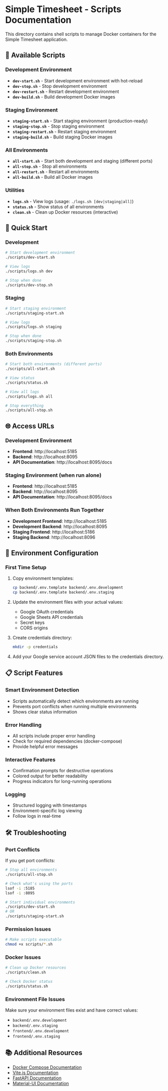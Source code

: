 # Simple Timesheet - Scripts Documentation

This directory contains shell scripts to manage Docker containers for the Simple Timesheet application.

## 📁 Available Scripts

### Development Environment
- **`dev-start.sh`** - Start development environment with hot-reload
- **`dev-stop.sh`** - Stop development environment
- **`dev-restart.sh`** - Restart development environment
- **`dev-build.sh`** - Build development Docker images

### Staging Environment
- **`staging-start.sh`** - Start staging environment (production-ready)
- **`staging-stop.sh`** - Stop staging environment
- **`staging-restart.sh`** - Restart staging environment
- **`staging-build.sh`** - Build staging Docker images

### All Environments
- **`all-start.sh`** - Start both development and staging (different ports)
- **`all-stop.sh`** - Stop all environments
- **`all-restart.sh`** - Restart all environments
- **`all-build.sh`** - Build all Docker images

### Utilities
- **`logs.sh`** - View logs (usage: `./logs.sh [dev|staging|all]`)
- **`status.sh`** - Show status of all environments
- **`clean.sh`** - Clean up Docker resources (interactive)

## 🚀 Quick Start

### Development
```bash
# Start development environment
./scripts/dev-start.sh

# View logs
./scripts/logs.sh dev

# Stop when done
./scripts/dev-stop.sh
```

### Staging
```bash
# Start staging environment
./scripts/staging-start.sh

# View logs
./scripts/logs.sh staging

# Stop when done
./scripts/staging-stop.sh
```

### Both Environments
```bash
# Start both environments (different ports)
./scripts/all-start.sh

# View status
./scripts/status.sh

# View all logs
./scripts/logs.sh all

# Stop everything
./scripts/all-stop.sh
```

## 🌐 Access URLs

### Development Environment
- **Frontend**: http://localhost:5185
- **Backend**: http://localhost:8095
- **API Documentation**: http://localhost:8095/docs

### Staging Environment (when run alone)
- **Frontend**: http://localhost:5185
- **Backend**: http://localhost:8095
- **API Documentation**: http://localhost:8095/docs

### When Both Environments Run Together
- **Development Frontend**: http://localhost:5185
- **Development Backend**: http://localhost:8095
- **Staging Frontend**: http://localhost:5186
- **Staging Backend**: http://localhost:8096

## 🔧 Environment Configuration

### First Time Setup
1. Copy environment templates:
   ```bash
   cp backend/.env.template backend/.env.development
   cp backend/.env.template backend/.env.staging
   ```

2. Update the environment files with your actual values:
   - Google OAuth credentials
   - Google Sheets API credentials
   - Secret keys
   - CORS origins

3. Create credentials directory:
   ```bash
   mkdir -p credentials
   ```

4. Add your Google service account JSON files to the credentials directory.

## 📋 Script Features

### Smart Environment Detection
- Scripts automatically detect which environments are running
- Prevents port conflicts when running multiple environments
- Shows clear status information

### Error Handling
- All scripts include proper error handling
- Check for required dependencies (docker-compose)
- Provide helpful error messages

### Interactive Features
- Confirmation prompts for destructive operations
- Colored output for better readability
- Progress indicators for long-running operations

### Logging
- Structured logging with timestamps
- Environment-specific log viewing
- Follow logs in real-time

## 🛠️ Troubleshooting

### Port Conflicts
If you get port conflicts:
```bash
# Stop all environments
./scripts/all-stop.sh

# Check what's using the ports
lsof -i :5185
lsof -i :8095

# Start individual environments
./scripts/dev-start.sh
# OR
./scripts/staging-start.sh
```

### Permission Issues
```bash
# Make scripts executable
chmod +x scripts/*.sh
```

### Docker Issues
```bash
# Clean up Docker resources
./scripts/clean.sh

# Check Docker status
./scripts/status.sh
```

### Environment File Issues
Make sure your environment files exist and have correct values:
- `backend/.env.development`
- `backend/.env.staging`
- `frontend/.env.development`
- `frontend/.env.staging`

## 📚 Additional Resources

- [Docker Compose Documentation](https://docs.docker.com/compose/)
- [Vite.js Documentation](https://vitejs.dev/)
- [FastAPI Documentation](https://fastapi.tiangolo.com/)
- [Material-UI Documentation](https://mui.com/)